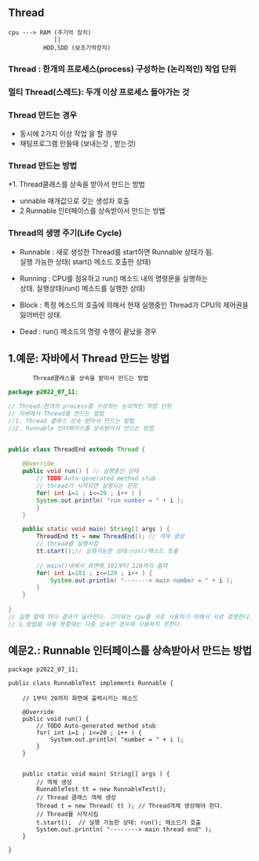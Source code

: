 ## Thread
```````````````````
cpu ---> RAM (주기억 장치)  
             ||
          HDD,SDD (보조기억장치)
`````````````````````````````````
### Thread : 한개의 프로세스(process) 구성하는 (논리적인) 작업 단위
### 멀티 Thread(스레드):  두개 이상 프로세스 돌아가는 것

### Thread 만드는 경우
*  동시에 2가지 이상 작업 을 할 경우 
*  채팅프로그램 만들때 (보내는것 , 받는것)
### Thread 만드는 방법 
*1. Thread클래스를 상속을 받아서 만드는 방법
*    unnable 매개값으로 갖는 생성자 호출
* 2 Runnable 인터페이스를 상속받아서 만드는 방법

###  Thread의 생명 주기(Life Cycle)

* Runnable :  새로 생성한 Thread를 start하면 Runnable 상태가 됨.  
실행 가능한 상태( start() 메소드 호출한 상태)  

* Running : CPU를 점유하고 run() 메소드 내의 명령문을 실행하는   
	  상태. 실행상태(run() 메소드를 실행한 상태)  

* Block : 특정 메소드의 호출에 의해서 현재 실행중인 Thread가 CPU의   제어권을 잃어버린 상태.  

* Dead : run() 메소드의 명령 수행이 끝났을 경우  

## 1.예문: 자바에서 Thread 만드는 방법     
           Thread클래스를 상속을 받아서 만드는 방법      
````````````````````````java
package p2022_07_11;

// Thread:한개의 process를 구성하는 논리적인 작업 단위
// 자바에서 Thread를 만드는 방법
//1. Thread 클래스 상속 받아서 만드는 방법
//2. Runnable 인터페이스를 상속받아서 만드는 방법


public class ThreadEnd extends Thread {
	
	@Override
	public void run() { // 실행중인 상태 
		// TODO Auto-generated method stub
		// thread가 시작되면 실행되는 문장
		for( int i=1 ; i<=20 ; i++ ) {
		System.out.println( "run number = " + i );
		}
	}

    public static void main( String[] args ) {		
		ThreadEnd tt = new ThreadEnd(); // 객체 생성 
		// thread를 실행시킴
		tt.start();// 실행가능한 상태:run()메소드 호출
		
		// main()내에서 화면에 101부터 120까지 출력  
		for( int i=101 ; i<=120 ; i++ ) {
			System.out.println( "-------> main number = " + i );
		}
    }
    
}
// 실행 할때 마다 결과가 달라진다. 그이유는 cpu를 서로 사용하기 위해서 서로 경쟁한다.
// 1.방법을 사용 못할때는 다중 상속인 경우에 사용하지 못한다. 
``````````````````````````````````````````
## 예문2.:	Runnable 인터페이스를 상속받아서 만드는 방법
``````````````
package p2022_07_11;

public class RunnableTest implements Runnable {
	
    // 1부터 20까지 화면에 출력시키는 메소드 
   
    @Override
    public void run() {
    	// TODO Auto-generated method stub
    	for( int i=1 ; i<=20 ; i++ ) {
			System.out.println( "number = " + i );
		}	
    }
   

    public static void main( String[] args ) {
		// 객체 생성
		RunnableTest tt = new RunnableTest();
		// Thread 클래스 객체 생성
		Thread t = new Thread( tt ); // Thread객체 생성해야 한다. 
		// Thread를 시작시킴
		t.start();  // 실행 가능한 상태: run(); 메소드가 호출 
		System.out.println( "--------> main thread end" );
    }
    
}
``````````````